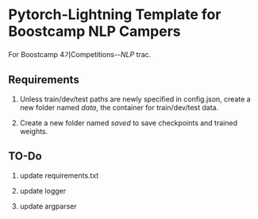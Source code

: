 # Pytorch-Lightning Template for Boostcamp NLP Campers

For Boostcamp 4기Competitions--*NLP* trac.

## Requirements

1. Unless train/dev/test paths are newly specified in config.json, create a new folder named *data*, the container for train/dev/test data.   

2. Create a new folder named *saved* to save checkpoints and trained weights. 

## TO-Do

1. update requirements.txt

2. update logger  

3. update argparser